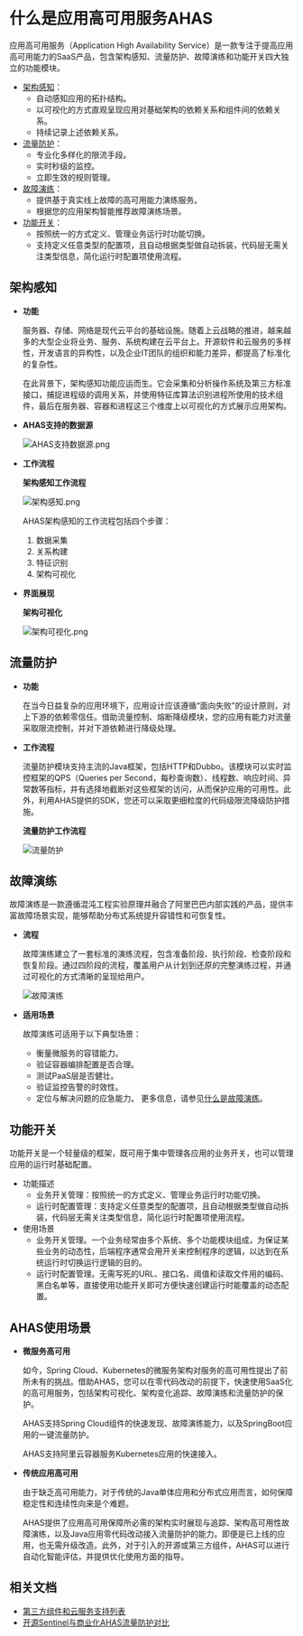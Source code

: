 # 什么是应用高可用服务AHAS

应用高可用服务（Application High Availability Service）是一款专注于提高应用高可用能力的SaaS产品，包含架构感知、流量防护、故障演练和功能开关四大独立的功能模块。

-   [架构感知](/cn.zh-CN/产品简介/什么是应用高可用服务AHAS.md)：
    -   自动感知应用的拓扑结构。
    -   以可视化的方式直观呈现应用对基础架构的依赖关系和组件间的依赖关系。
    -   持续记录上述依赖关系。
-   [流量防护](#section_bt8_x8b_v2n)：
    -   专业化多样化的限流手段。
    -   实时秒级的监控。
    -   立即生效的规则管理。
-   [故障演练](#section_hv3_i1s_ulp)：
    -   提供基于真实线上故障的高可用能力演练服务。
    -   根据您的应用架构智能推荐故障演练场景。
-   [功能开关](#section_93a_fdl_xnl)：
    -   按照统一的方式定义、管理业务运行时功能切换。
    -   支持定义任意类型的配置项，且自动根据类型做自动拆装，代码层无需关注类型信息，简化运行时配置项使用流程。

## 架构感知

-   **功能**

    服务器、存储、网络是现代云平台的基础设施。随着上云战略的推进，越来越多的大型企业将业务、服务、系统构建在云平台上。开源软件和云服务的多样性，开发语言的异构性，以及企业IT团队的组织和能力差异，都提高了标准化的复杂性。

    在此背景下，架构感知功能应运而生。它会采集和分析操作系统及第三方标准接口，捕捉进程级的调用关系，并使用特征库算法识别进程所使用的技术组件，最后在服务器、容器和进程这三个维度上以可视化的方式展示应用架构。

-   **AHAS支持的数据源**

    ![AHAS支持数据源.png](https://static-aliyun-doc.oss-accelerate.aliyuncs.com/assets/img/zh-CN/5652698951/p134132.png)

-   **工作流程**

    **架构感知工作流程**

    ![架构感知.png](https://static-aliyun-doc.oss-accelerate.aliyuncs.com/assets/img/zh-CN/5652698951/p134125.png)

    AHAS架构感知的工作流程包括四个步骤：

    1.  数据采集
    2.  关系构建
    3.  特征识别
    4.  架构可视化
-   **界面展现**

    **架构可视化**

    ![架构可视化.png](https://static-aliyun-doc.oss-accelerate.aliyuncs.com/assets/img/zh-CN/5652698951/p134127.png)


## 流量防护

-   **功能**

    在当今日益复杂的应用环境下，应用设计应该遵循“面向失败”的设计原则，对上下游的依赖零信任。借助流量控制、熔断降级模块，您的应用有能力对流量采取限流控制，并对下游依赖进行降级处理。

-   **工作流程**

    流量防护模块支持主流的Java框架，包括HTTP和Dubbo。该模块可以实时监控框架的QPS（Queries per Second，每秒查询数）、线程数、响应时间、异常数等指标，并有选择地截断对这些框架的访问，从而保护应用的可用性。此外，利用AHAS提供的SDK，您还可以采取更细粒度的代码级限流降级防护措施。

    **流量防护工作流程**

    ![流量防护](https://static-aliyun-doc.oss-accelerate.aliyuncs.com/assets/img/zh-CN/3483858951/p134128.png)


## 故障演练

故障演练是一款遵循混沌工程实验原理并融合了阿里巴巴内部实践的产品，提供丰富故障场景实现，能够帮助分布式系统提升容错性和可恢复性。

-   **流程**

    故障演练建立了一套标准的演练流程，包含准备阶段、执行阶段、检查阶段和恢复阶段。通过四阶段的流程，覆盖用户从计划到还原的完整演练过程，并通过可视化的方式清晰的呈现给用户。

    ![故障演练](https://static-aliyun-doc.oss-accelerate.aliyuncs.com/assets/img/zh-CN/8418029951/p134136.png)

-   **适用场景**

    故障演练可适用于以下典型场景：

    -   衡量微服务的容错能力。
    -   验证容器编排配置是否合理。
    -   测试PaaS层是否健壮。
    -   验证监控告警的时效性。
    -   定位与解决问题的应急能力。
    更多信息，请参见[什么是故障演练](/cn.zh-CN/故障演练/什么是故障演练.md)。


## 功能开关

功能开关是一个轻量级的框架，既可用于集中管理各应用的业务开关，也可以管理应用的运行时基础配置。

-   功能描述
    -   业务开关管理：按照统一的方式定义、管理业务运行时功能切换。
    -   运行时配置管理：支持定义任意类型的配置项，且自动根据类型做自动拆装，代码层无需关注类型信息，简化运行时配置项使用流程。
-   使用场景
    -   业务开关管理。一个业务经常由多个系统、多个功能模块组成，为保证某些业务的动态性，后端程序通常会用开关来控制程序的逻辑，以达到在系统运行时切换运行逻辑的目的。
    -   运行时配置管理。无需写死的URL、接口名、阈值和读取文件用的编码、黑白名单等，直接使用功能开关即可方便快速创建运行时能覆盖的动态配置。

## AHAS使用场景

-   **微服务高可用**

    如今，Spring Cloud、Kubernetes的微服务架构对服务的高可用性提出了前所未有的挑战。借助AHAS，您可以在零代码改动的前提下，快速使用SaaS化的高可用服务，包括架构可视化、架构变化追踪、故障演练和流量防护的保护。

    AHAS支持Spring Cloud组件的快速发现、故障演练能力，以及SpringBoot应用的一键流量防护。

    AHAS支持阿里云容器服务Kubernetes应用的快速接入。

-   **传统应用高可用**

    由于缺乏高可用能力，对于传统的Java单体应用和分布式应用而言，如何保障稳定性和连续性向来是个难题。

    AHAS提供了应用高可用保障所必需的架构实时展现与追踪、架构高可用性故障演练，以及Java应用零代码改动接入流量防护的能力。即便是已上线的应用，也无需升级改造。此外，对于引入的开源或第三方组件，AHAS可以进行自动化智能评估，并提供优化使用方面的指导。​


## 相关文档

-   [第三方组件和云服务支持列表](/cn.zh-CN/架构感知/参考信息/第三方组件和云服务支持列表.md)
-   [开源Sentinel与商业化AHAS流量防护对比](/cn.zh-CN/流量防护/应用防护/开源Sentinel与商业化AHAS流量防护对比.md)

